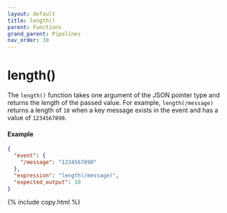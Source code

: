 ```yaml
---
layout: default
title: length()
parent: Functions
grand_parent: Pipelines
nav_order: 30
---
```


# length()

The `length()` function takes one argument of the JSON pointer type and returns the length of the passed value. For example, `length(/message)` returns a length of `10` when a key message exists in the event and has a value of `1234567890`.

#### Example 

```json
{
  "event": {
    "/message": "1234567890"
  },
  "expression": "length(/message)",
  "expected_output": 10
}
```
{% include copy.html %}
